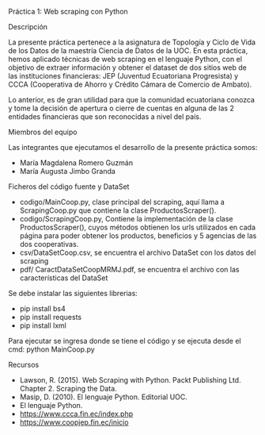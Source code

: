Práctica 1: Web scraping con Python

Descripción

La presente práctica pertenece a la asignatura de Topología y Ciclo de Vida de los Datos de la maestría Ciencia de Datos de la UOC.
En esta práctica, hemos aplicado técnicas de web scraping en el lenguaje Python, con el objetivo de extraer información y obtener el dataset de dos sitios web de las instituciones financieras: JEP (Juventud Ecuatoriana Progresista) y CCCA (Cooperativa de Ahorro y Crédito Cámara de Comercio de Ambato).

Lo anterior, es de gran utilidad para que la comunidad ecuatoriana conozca y tome la decisión de apertura o cierre de cuentas en alguna de las 2 entidades financieras que son reconocidas a nivel del país.

Miembros del equipo

Las integrantes que ejecutamos el desarrollo de la presente práctica somos:
-	María Magdalena Romero Guzmán
-	María Augusta Jimbo Granda

Ficheros del código fuente y DataSet
- codigo/MainCoop.py, clase principal del scraping, aquí llama a ScrapingCoop.py que contiene la clase ProductosScraper().
- codigo/ScrapingCoop.py, Contiene la implementación de la clase ProductosScraper(), cuyos métodos obtienen los urls utilizados en cada página para poder obtener los productos, beneficios y 5 agencias de las dos cooperativas.
- csv/DataSetCoop.csv, se encuentra el archivo DataSet con los datos del scraping
- pdf/ CaractDataSetCoopMRMJ.pdf, se encuentra el archivo con las características del DataSet

Se debe instalar las siguientes librerias:
- pip install bs4
- pip install requests
- pip install lxml

Para ejecutar se ingresa donde se tiene el código y se ejecuta desde el cmd: python MainCoop.py

Recursos
- Lawson, R. (2015). Web Scraping with Python. Packt Publishing Ltd. Chapter 2. Scraping the Data.
- Masip, D. (2010). El lenguaje Python. Editorial UOC.
- El lenguaje Python.
- https://www.ccca.fin.ec/index.php
- https://www.coopjep.fin.ec/inicio
